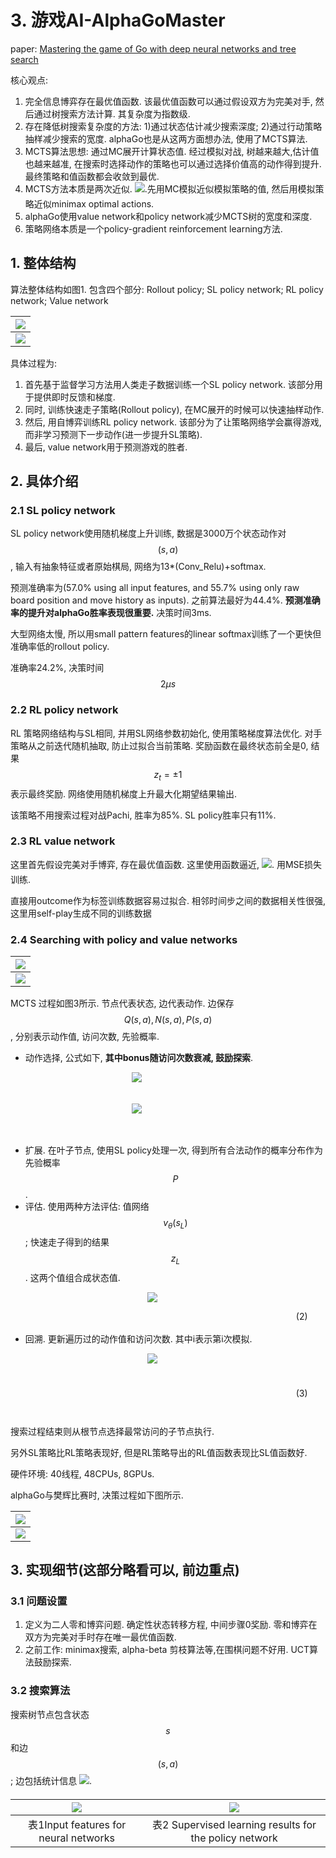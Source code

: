 # 3. 游戏AI-AlphaGoMaster

paper: [Mastering the game of Go with deep neural networks and tree search](https://www.nature.com/articles/nature16961)

核心观点: 

1. 完全信息博弈存在最优值函数. 该最优值函数可以通过假设双方为完美对手, 然后通过树搜索方法计算. 其复杂度为指数级.
2. 存在降低树搜索复杂度的方法: 1)通过状态估计减少搜索深度; 2)通过行动策略抽样减少搜索的宽度. alphaGo也是从这两方面想办法, 使用了MCTS算法.
3. MCTS算法思想: 通过MC展开计算状态值. 经过模拟对战, 树越来越大,估计值也越来越准, 在搜索时选择动作的策略也可以通过选择价值高的动作得到提升.最终策略和值函数都会收敛到最优.
4. MCTS方法本质是两次近似. <span style="display:inline-block; height: 24px;"><img src="img/2021_01_16_22_47_12.png"></span>.先用MC模拟近似模拟策略的值, 然后用模拟策略近似minimax optimal actions.
5. alphaGo使用value network和policy network减少MCTS树的宽度和深度. 
6. 策略网络本质是一个policy-gradient reinforcement learning方法.

## 1. 整体结构

算法整体结构如图1. 包含四个部分: Rollout policy; 
SL policy network; RL policy network; Value network

|<img src="img/2021_01_15_15_47_27.png">|
|:-:|
|<img src="img/2021_01_15_15_47_50.png">|

具体过程为:

1. 首先基于监督学习方法用人类走子数据训练一个SL policy network. 该部分用于提供即时反馈和梯度.
2. 同时, 训练快速走子策略(Rollout policy), 在MC展开的时候可以快速抽样动作.
3. 然后, 用自博弈训练RL policy network. 该部分为了让策略网络学会赢得游戏, 而非学习预测下一步动作(进一步提升SL策略).
4. 最后, value network用于预测游戏的胜者.

## 2. 具体介绍

### 2.1 SL policy network

SL policy network使用随机梯度上升训练, 数据是3000万个状态动作对$$(s, a)$$, 输入有抽象特征或者原始棋局, 网络为13*(Conv_Relu)+softmax. 

预测准确率为(57.0% using all input features, and 55.7% using only raw board position and move history as inputs). 之前算法最好为44.4%. **预测准确率的提升对alphaGo胜率表现很重要.** 决策时间3ms.

大型网络太慢, 所以用small pattern features的linear softmax训练了一个更快但准确率低的rollout policy. 

准确率24.2%, 决策时间$$2\mu s$$

### 2.2 RL policy network

RL 策略网络结构与SL相同, 并用SL网络参数初始化, 使用策略梯度算法优化. 对手策略从之前迭代随机抽取, 防止过拟合当前策略. 奖励函数在最终状态前全是0, 结果$$z_t=\pm 1$$表示最终奖励. 网络使用随机梯度上升最大化期望结果输出.

该策略不用搜索过程对战Pachi, 胜率为85%. SL policy胜率只有11%.

### 2.3 RL value network

这里首先假设完美对手博弈, 存在最优值函数. 这里使用函数逼近, <span style="display:inline-block; height: 24px; "><img src="img/2021_01_15_17_15_41.png"></span>. 用MSE损失训练.

直接用outcome作为标签训练数据容易过拟合. 相邻时间步之间的数据相关性很强, 这里用self-play生成不同的训练数据

### 2.4 Searching with policy and value networks

|<img src="img/2021_01_16_19_53_13.png">|
|:-:|
|<img src="img/2021_01_16_20_04_15.png">|

MCTS 过程如图3所示. 节点代表状态, 边代表动作. 边保存$$Q(s, a), N(s, a), P(s, a)$$, 分别表示动作值, 访问次数, 先验概率.

* 动作选择, 公式如下, **其中bonus随访问次数衰减, 鼓励探索**.

<div style="width: 100%; height:100px; line-height:30px; text-align: center; ">
<div style="width:80%; height:50px; ">
<img src="img/2021_01_16_20_08_27.png">
</div>
<div style="width:80%; height:50px; ">
<img src="img/2021_01_16_20_08_55.png">
</div>
</div>

* 扩展. 在叶子节点, 使用SL policy处理一次, 得到所有合法动作的概率分布作为先验概率$$P$$.
* 评估. 使用两种方法评估: 值网络$$v_\theta(s_L)$$; 快速走子得到的结果$$z_L$$. 这两个值组合成状态值.

<div style="width: 100%; height:50px; line-height:50px; text-align: center; ">
<div style="float: right; width:15%; height:50px; ">
<p>(2)</p>
</div>
<div style="float: right; width:80%; height:50px; ">
<img src="img/2021_01_16_20_19_00.png">
</div>
</div>

* 回溯. 更新遍历过的动作值和访问次数. 其中i表示第i次模拟.

<div style="width: 100%; height:100px; line-height:100px; text-align: center; ">
<div style="float: right; width:15%; height:100%; ">
<p>(3)</p>
</div>
<div style="float: right; width:80%; height:100%; ">
<img src="img/2021_01_16_20_22_49.png">
</div>
</div>

搜索过程结束则从根节点选择最常访问的子节点执行.

另外SL策略比RL策略表现好, 但是RL策略导出的RL值函数表现比SL值函数好.

硬件环境: 40线程, 48CPUs, 8GPUs.

alphaGo与樊辉比赛时, 决策过程如下图所示.

|<img src="img/2021_01_16_22_31_45.png">|
|:-:|
|<img src="img/2021_01_16_22_32_01.png">|

## 3. 实现细节(这部分略看可以, 前边重点)

### 3.1 问题设置

1. 定义为二人零和博弈问题. 确定性状态转移方程, 中间步骤0奖励. 零和博弈在双方为完美对手时存在唯一最优值函数.
2. 之前工作: minimax搜索, alpha-beta 剪枝算法等,在围棋问题不好用. UCT算法鼓励探索.

### 3.2 搜索算法

搜索树节点包含状态$$s$$和边$$(s, a)$$; 边包括统计信息 <span style="display:inline-block; height: 24px; "> <img src="img/2021_01_16_22_54_48.png"></span>.

|<img src="img/2021_01_15_16_45_23.png">|<img src="img/2021_01_15_16_46_46.png">|
|:-:|:-:|
|表1Input features for neural networks | 表2 Supervised learning results for the policy network|
